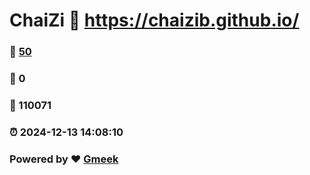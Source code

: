 # ChaiZi :link: https://chaizib.github.io/ 
### :page_facing_up: [50](https://chaizib.github.io//tag.html) 
### :speech_balloon: 0 
### :hibiscus: 110071 
### :alarm_clock: 2024-12-13 14:08:10 
### Powered by :heart: [Gmeek](https://github.com/Meekdai/Gmeek)
